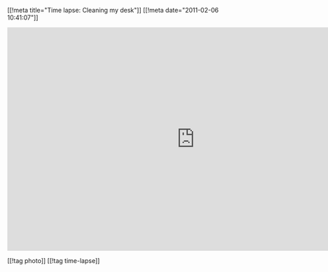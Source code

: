 [[!meta  title="Time lapse: Cleaning my desk"]]
[[!meta  date="2011-02-06 10:41:07"]]
<div align="center"><iframe title="YouTube video player" width="853" height="510" src="http://www.youtube.com/embed/rxylcH-06J8?hd=1" frameborder="0" allowfullscreen></iframe></iframe></div>

[[!tag  photo]]
[[!tag  time-lapse]]
